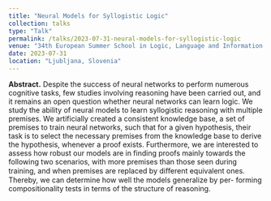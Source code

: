 ```yaml
---
title: "Neural Models for Syllogistic Logic"
collection: talks
type: "Talk"
permalink: /talks/2023-07-31-neural-models-for-syllogistic-logic
venue: "34th European Summer School in Logic, Language and Information (ESSLLI). University of Ljubljana, Faculty of Computer and Information Science"
date: 2023-07-31
location: "Ljubljana, Slovenia"
---
```


**Abstract.** Despite the success of neural networks to perform numerous
cognitive tasks, few studies involving reasoning have been carried out,
and it remains an open question whether neural networks can learn logic.
We study the ability of neural models to learn syllogistic reasoning with
multiple premises. We artificially created a consistent knowledge base, a
set of premises to train neural networks, such that for a given hypothesis,
their task is to select the necessary premises from the knowledge base
to derive the hypothesis, whenever a proof exists. Furthermore, we are
interested to assess how robust our models are in finding proofs mainly
towards the following two scenarios, with more premises than those seen
during training, and when premises are replaced by diﬀerent equivalent
ones. Thereby, we can determine how well the models generalize by per-
forming compositionality tests in terms of the structure of reasoning.
